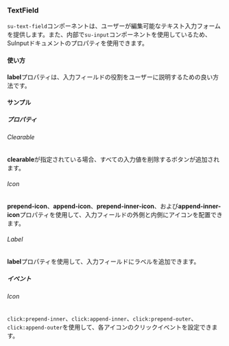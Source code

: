 ### TextField

`su-text-field`コンポーネントは、ユーザーが編集可能なテキスト入力フォームを提供します。また、内部で`su-input`コンポーネントを使用しているため、<r-link to="components/SuInput">SuInput</r-link>ドキュメントのプロパティを使用できます。

<su-divider class="mb-8" />

#### 使い方

**label**プロパティは、入力フィールドの役割をユーザーに説明するための良い方法です。

<example file='SuTextField/uses' />

#### サンプル

##### プロパティ

###### Clearable

**clearable**が指定されている場合、すべての入力値を削除するボタンが追加されます。

<example file='SuTextField/props/clearable' />

###### Icon

**prepend-icon**、**append-icon**、**prepend-inner-icon**、および**append-inner-icon**プロパティを使用して、入力フィールドの外側と内側にアイコンを配置できます。

<example file='SuTextField/props/icon' />

###### Label

**label**プロパティを使用して、入力フィールドにラベルを追加できます。

<example file='SuTextField/props/label' />

##### イベント

###### Icon

`click:prepend-inner`、`click:append-inner`、`click:prepend-outer`、`click:append-outer`を使用して、各アイコンのクリックイベントを設定できます。

<example file='SuTextField/events/icon' />